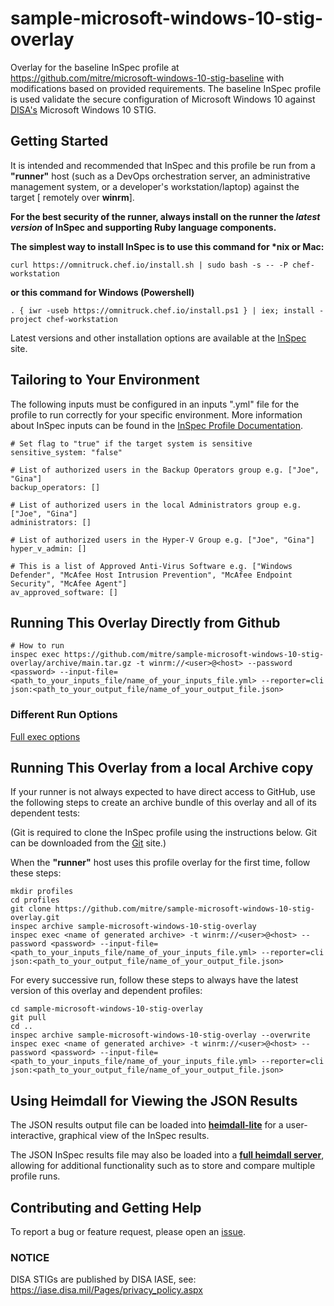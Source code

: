 # sample-microsoft-windows-10-stig-overlay

Overlay for the baseline InSpec profile at https://github.com/mitre/microsoft-windows-10-stig-baseline with modifications based on provided requirements. The baseline InSpec profile is used validate the secure configuration of Microsoft Windows 10 against [DISA's](https://iase.disa.mil/stigs/Pages/index.aspx) Microsoft Windows 10 STIG.

## Getting Started  
It is intended and recommended that InSpec and this profile be run from a __"runner"__ host (such as a DevOps orchestration server, an administrative management system, or a developer's workstation/laptop) against the target [ remotely over __winrm__].

__For the best security of the runner, always install on the runner the _latest version_ of InSpec and supporting Ruby language components.__ 

__The simplest way to install InSpec is to use this command for *nix or Mac:__
```
curl https://omnitruck.chef.io/install.sh | sudo bash -s -- -P chef-workstation
```

__or this command for Windows (Powershell)__
```
. { iwr -useb https://omnitruck.chef.io/install.ps1 } | iex; install -project chef-workstation
```

Latest versions and other installation options are available at the [InSpec](http://inspec.io/) site.


## Tailoring to Your Environment
The following inputs must be configured in an inputs ".yml" file for the profile to run correctly for your specific environment. More information about InSpec inputs can be found in the [InSpec Profile Documentation](https://www.inspec.io/docs/reference/profiles/).

```
# Set flag to "true" if the target system is sensitive
sensitive_system: "false"

# List of authorized users in the Backup Operators group e.g. ["Joe", "Gina"]
backup_operators: []

# List of authorized users in the local Administrators group e.g. ["Joe", "Gina"]
administrators: []

# List of authorized users in the Hyper-V Group e.g. ["Joe", "Gina"]
hyper_v_admin: []

# This is a list of Approved Anti-Virus Software e.g. ["Windows Defender", "McAfee Host Intrusion Prevention", "McAfee Endpoint Security", "McAfee Agent"]
av_approved_software: []

```

## Running This Overlay Directly from Github

```
# How to run
inspec exec https://github.com/mitre/sample-microsoft-windows-10-stig-overlay/archive/main.tar.gz -t winrm://<user>@<host> --password <password> --input-file=<path_to_your_inputs_file/name_of_your_inputs_file.yml> --reporter=cli json:<path_to_your_output_file/name_of_your_output_file.json>
```

### Different Run Options

  [Full exec options](https://docs.chef.io/inspec/cli/#options-3)

## Running This Overlay from a local Archive copy 

If your runner is not always expected to have direct access to GitHub, use the following steps to create an archive bundle of this overlay and all of its dependent tests:

(Git is required to clone the InSpec profile using the instructions below. Git can be downloaded from the [Git](https://git-scm.com/book/en/v2/Getting-Started-Installing-Git) site.)

When the __"runner"__ host uses this profile overlay for the first time, follow these steps: 

```
mkdir profiles
cd profiles
git clone https://github.com/mitre/sample-microsoft-windows-10-stig-overlay.git
inspec archive sample-microsoft-windows-10-stig-overlay
inspec exec <name of generated archive> -t winrm://<user>@<host> --password <password> --input-file=<path_to_your_inputs_file/name_of_your_inputs_file.yml> --reporter=cli json:<path_to_your_output_file/name_of_your_output_file.json>
```

For every successive run, follow these steps to always have the latest version of this overlay and dependent profiles:

```
cd sample-microsoft-windows-10-stig-overlay
git pull
cd ..
inspec archive sample-microsoft-windows-10-stig-overlay --overwrite
inspec exec <name of generated archive> -t winrm://<user>@<host> --password <password> --input-file=<path_to_your_inputs_file/name_of_your_inputs_file.yml> --reporter=cli json:<path_to_your_output_file/name_of_your_output_file.json>
```

## Using Heimdall for Viewing the JSON Results

The JSON results output file can be loaded into __[heimdall-lite](https://heimdall-lite.mitre.org/)__ for a user-interactive, graphical view of the InSpec results. 

The JSON InSpec results file may also be loaded into a __[full heimdall server](https://github.com/mitre/heimdall)__, allowing for additional functionality such as to store and compare multiple profile runs.



## Contributing and Getting Help
To report a bug or feature request, please open an [issue](https://github.com/mitre/sample-microsoft-windows-10-stig-overlay/issues/new).

### NOTICE 

DISA STIGs are published by DISA IASE, see: https://iase.disa.mil/Pages/privacy_policy.aspx
